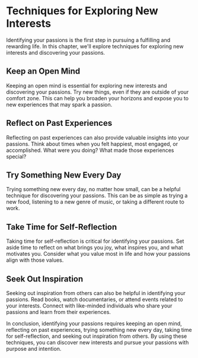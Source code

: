 Techniques for Exploring New Interests
============================================================================

Identifying your passions is the first step in pursuing a fulfilling and rewarding life. In this chapter, we'll explore techniques for exploring new interests and discovering your passions.

Keep an Open Mind
-----------------

Keeping an open mind is essential for exploring new interests and discovering your passions. Try new things, even if they are outside of your comfort zone. This can help you broaden your horizons and expose you to new experiences that may spark a passion.

Reflect on Past Experiences
---------------------------

Reflecting on past experiences can also provide valuable insights into your passions. Think about times when you felt happiest, most engaged, or accomplished. What were you doing? What made those experiences special?

Try Something New Every Day
---------------------------

Trying something new every day, no matter how small, can be a helpful technique for discovering your passions. This can be as simple as trying a new food, listening to a new genre of music, or taking a different route to work.

Take Time for Self-Reflection
-----------------------------

Taking time for self-reflection is critical for identifying your passions. Set aside time to reflect on what brings you joy, what inspires you, and what motivates you. Consider what you value most in life and how your passions align with those values.

Seek Out Inspiration
--------------------

Seeking out inspiration from others can also be helpful in identifying your passions. Read books, watch documentaries, or attend events related to your interests. Connect with like-minded individuals who share your passions and learn from their experiences.

In conclusion, identifying your passions requires keeping an open mind, reflecting on past experiences, trying something new every day, taking time for self-reflection, and seeking out inspiration from others. By using these techniques, you can discover new interests and pursue your passions with purpose and intention.
